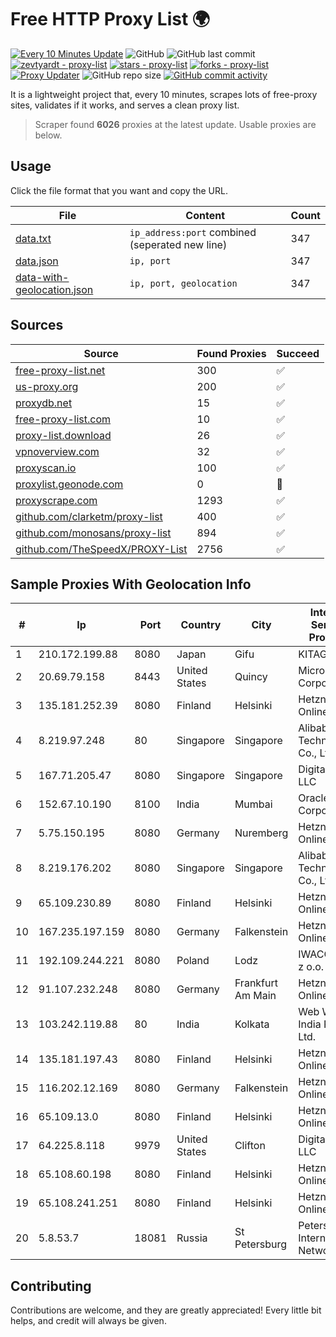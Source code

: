 
# Free HTTP Proxy List 🌍

[![Every 10 Minutes Update](https://github.com/mertguvencli/http-proxy-list/actions/workflows/main.yml/badge.svg?branch=main)](https://github.com/mertguvencli/http-proxy-list/actions/workflows/main.yml)
![GitHub](https://img.shields.io/github/license/mertguvencli/http-proxy-list)
![GitHub last commit](https://img.shields.io/github/last-commit/mertguvencli/http-proxy-list)
[![zevtyardt - proxy-list](https://img.shields.io/static/v1?label=zevtyardt&message=proxy-list&color=blue&logo=github)](https://github.com/zevtyardt/proxy-list "Go to GitHub repo")
[![stars - proxy-list](https://img.shields.io/github/stars/zevtyardt/proxy-list?style=social)](https://github.com/zevtyardt/proxy-list)
[![forks - proxy-list](https://img.shields.io/github/forks/zevtyardt/proxy-list?style=social)](https://github.com/zevtyardt/proxy-list)
[![Proxy Updater](https://github.com/zevtyardt/proxy-list/workflows/Proxy%20Updater/badge.svg)](https://github.com/zevtyardt/proxy-list/actions?query=workflow:"Proxy+Updater")
![GitHub repo size](https://img.shields.io/github/repo-size/zevtyardt/proxy-list)
[![GitHub commit activity](https://img.shields.io/github/commit-activity/m/zevtyardt/proxy-list?logo=commits)](https://github.com/zevtyardt/proxy-list/commits/main)

It is a lightweight project that, every 10 minutes, scrapes lots of free-proxy sites, validates if it works, and serves a clean proxy list.

> Scraper found **6026** proxies at the latest update. Usable proxies are below.

## Usage

Click the file format that you want and copy the URL.

|File|Content|Count|
|----|-------|-----|
|[data.txt](https://raw.githubusercontent.com/mertguvencli/http-proxy-list/main/proxy-list/data.txt)|`ip_address:port` combined (seperated new line)|347|
|[data.json](https://raw.githubusercontent.com/mertguvencli/http-proxy-list/main/proxy-list/data.json)|`ip, port`|347|
|[data-with-geolocation.json](https://raw.githubusercontent.com/mertguvencli/http-proxy-list/main/proxy-list/data-with-geolocation.json)|`ip, port, geolocation`|347|

## Sources

|Source|Found Proxies|Succeed|
|------|-------------|-------|
|[free-proxy-list.net](https://free-proxy-list.net)|300|✅|
|[us-proxy.org](https://www.us-proxy.org)|200|✅|
|[proxydb.net](http://proxydb.net)|15|✅|
|[free-proxy-list.com](https://free-proxy-list.com/?page=&port=&type%5B%5D=http&type%5B%5D=https&up_time=0&search=Search)|10|✅|
|[proxy-list.download](https://www.proxy-list.download/HTTP)|26|✅|
|[vpnoverview.com](https://vpnoverview.com/privacy/anonymous-browsing/free-proxy-servers)|32|✅|
|[proxyscan.io](https://www.proxyscan.io)|100|✅|
|[proxylist.geonode.com](https://proxylist.geonode.com/api/proxy-list?limit=300&page=1&sort_by=lastChecked&sort_type=desc&protocols=http,https)|0|🚫|
|[proxyscrape.com](https://api.proxyscrape.com/v2/?request=displayproxies&protocol=http&timeout=10000&country=all&ssl=all&anonymity=all)|1293|✅|
|[github.com/clarketm/proxy-list](https://raw.githubusercontent.com/clarketm/proxy-list/master/proxy-list-raw.txt)|400|✅|
|[github.com/monosans/proxy-list](https://raw.githubusercontent.com/monosans/proxy-list/main/proxies/http.txt)|894|✅|
|[github.com/TheSpeedX/PROXY-List](https://raw.githubusercontent.com/TheSpeedX/PROXY-List/master/http.txt)|2756|✅|


## Sample Proxies With Geolocation Info

|#|Ip|Port|Country|City|Internet Service Provider|
|-|--|----|-------|----|-------------------------|
|1|210.172.199.88|8080|Japan|Gifu|KITAGATA|
|2|20.69.79.158|8443|United States|Quincy|Microsoft Corporation|
|3|135.181.252.39|8080|Finland|Helsinki|Hetzner Online GmbH|
|4|8.219.97.248|80|Singapore|Singapore|Alibaba (US) Technology Co., Ltd.|
|5|167.71.205.47|8080|Singapore|Singapore|DigitalOcean, LLC|
|6|152.67.10.190|8100|India|Mumbai|Oracle Corporation|
|7|5.75.150.195|8080|Germany|Nuremberg|Hetzner Online GmbH|
|8|8.219.176.202|8080|Singapore|Singapore|Alibaba (US) Technology Co., Ltd.|
|9|65.109.230.89|8080|Finland|Helsinki|Hetzner Online GmbH|
|10|167.235.197.159|8080|Germany|Falkenstein|Hetzner Online GmbH|
|11|192.109.244.221|8080|Poland|Lodz|IWACOM Sp. z o.o.|
|12|91.107.232.248|8080|Germany|Frankfurt Am Main|Hetzner Online AG|
|13|103.242.119.88|80|India|Kolkata|Web Werks India Pvt. Ltd.|
|14|135.181.197.43|8080|Finland|Helsinki|Hetzner Online GmbH|
|15|116.202.12.169|8080|Germany|Falkenstein|Hetzner Online GmbH|
|16|65.109.13.0|8080|Finland|Helsinki|Hetzner Online GmbH|
|17|64.225.8.118|9979|United States|Clifton|DigitalOcean, LLC|
|18|65.108.60.198|8080|Finland|Helsinki|Hetzner Online GmbH|
|19|65.108.241.251|8080|Finland|Helsinki|Hetzner Online GmbH|
|20|5.8.53.7|18081|Russia|St Petersburg|Petersburg Internet Network ltd|



## Contributing

Contributions are welcome, and they are greatly appreciated! Every
little bit helps, and credit will always be given.

